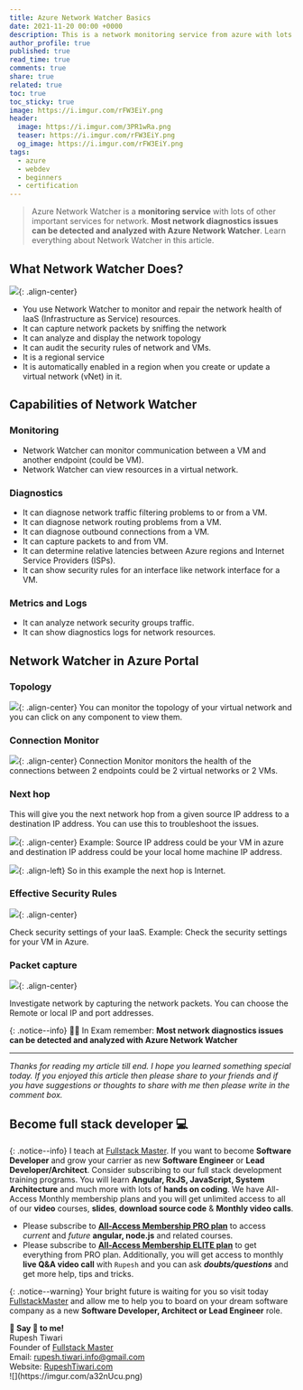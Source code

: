 ```yaml
---
title: Azure Network Watcher Basics
date: 2021-11-20 00:00 +0000
description: This is a network monitoring service from azure with lots of other important services and tools for network.
author_profile: true
published: true
read_time: true
comments: true
share: true
related: true
toc: true
toc_sticky: true
image: https://i.imgur.com/rFW3EiY.png
header:
  image: https://i.imgur.com/3PR1wRa.png
  teaser: https://i.imgur.com/rFW3EiY.png
  og_image: https://i.imgur.com/rFW3EiY.png
tags:
  - azure
  - webdev
  - beginners
  - certification
---
```


> Azure Network Watcher is a **monitoring service** with lots of other important services for network. **Most network diagnostics issues can be detected and analyzed with Azure Network Watcher**. Learn everything about Network Watcher in this article.

## What Network Watcher Does?

![](https://imgur.com/H2mtWg4.png){: .align-center}

- You use Network Watcher to monitor and repair the network health of IaaS (Infrastructure as Service) resources.
- It can capture network packets by sniffing the network
- It can analyze and display the network topology
- It can audit the security rules of network and VMs.
- It is a regional service
- It is automatically enabled in a region when you create or update a virtual network (vNet) in it.

## Capabilities of Network Watcher

### Monitoring

- Network Watcher can monitor communication between a VM and another endpoint (could be VM).
- Network Watcher can view resources in a virtual network.

### Diagnostics

- It can diagnose network traffic filtering problems to or from a VM.
- It can diagnose network routing problems from a VM.
- It can diagnose outbound connections from a VM.
- It can capture packets to and from VM.
- It can determine relative latencies between Azure regions and Internet Service Providers (ISPs).
- It can show security rules for an interface like network interface for a VM.

### Metrics and Logs

- It can analyze network security groups traffic.
- It can show diagnostics logs for network resources.

## Network Watcher in Azure Portal

### Topology

![](https://imgur.com/aMuidSb.png){: .align-center}
You can monitor the topology of your virtual network and you can click on any component to view them.

### Connection Monitor

![](https://imgur.com/1XfzXrM.png){: .align-center}
Connection Monitor monitors the health of the connections between 2 endpoints could be 2 virtual networks or 2 VMs.

### Next hop

This will give you the next network hop from a given source IP address to a destination IP address. You can use this to troubleshoot the issues.

![](https://imgur.com/dvmPfCr.png){: .align-center}
Example: Source IP address could be your VM in azure and destination IP address could be your local home machine IP address.

![](https://imgur.com/eYveirr.png){: .align-left}
So in this example the next hop is Internet.

### Effective Security Rules

![](https://imgur.com/vr6xfiR.gif){: .align-center}

Check security settings of your IaaS. Example: Check the security settings for your VM in Azure.

### Packet capture

![](https://imgur.com/ChIOGIv.gif){: .align-center}

Investigate network by capturing the network packets. You can choose the Remote or local IP and port addresses.

{: .notice--info}
👨‍🏫 In Exam remember: **Most network diagnostics issues can be detected and analyzed with Azure Network Watcher**

---

_Thanks for reading my article till end. I hope you learned something special today. If you enjoyed this article then please share to your friends and if you have suggestions or thoughts to share with me then please write in the comment box._

## Become full stack developer 💻

{: .notice--info}
I teach at [Fullstack Master](https://www.fullstackmaster.net). If you want to become **Software Developer** and grow your carrier as new **Software Engineer** or **Lead Developer/Architect**. Consider subscribing to our full stack development training programs. You will learn **Angular, RxJS, JavaScript, System Architecture** and much more with lots of **hands on coding**. We have All-Access Monthly membership plans and you will get unlimited access to all of our **video** courses, **slides**, **download source code** & **Monthly video calls**.

- Please subscribe to **[All-Access Membership PRO plan](https://www.fullstackmaster.net/pro)** to access _current_ and _future_ **angular, node.js** and related courses.
- Please subscribe to **[All-Access Membership ELITE plan](https://www.fullstackmaster.net/elite)** to get everything from PRO plan. Additionally, you will get access to monthly **live Q&A video call** with `Rupesh` and you can ask **_doubts/questions_** and get more help, tips and tricks.

{: .notice--warning}
Your bright future is waiting for you so visit today [FullstackMaster](www.fullstackmaster.net) and allow me to help you to board on your dream software company as a new **Software Developer, Architect or Lead Engineer** role.

<div class="notice--success">
<strong>💖 Say 👋 to me!</strong>
<br>Rupesh Tiwari
<br>Founder of <a href="https://www.fullstackmaster.net">Fullstack Master </a>
<br>Email: <a href="mailto:rupesh.tiwari.info@gmail.com?subject=Hi">rupesh.tiwari.info@gmail.com</a>
<br>Website: <a href="https://www.rupeshtiwari.com">RupeshTiwari.com </a>
</div>
![](https://imgur.com/a32nUcu.png)
